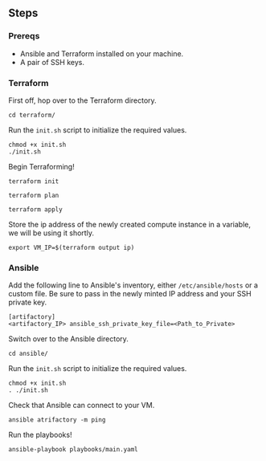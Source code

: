 ## Steps


### Prereqs

* Ansible and Terraform installed on your machine.
* A pair of SSH keys.

### Terraform

First off, hop over to the Terraform directory.
```
cd terraform/
```
Run the `init.sh` script to initialize the required values.
```
chmod +x init.sh
./init.sh
```

Begin Terraforming!
```
terraform init
```
```
terraform plan
```
```
terraform apply
```
Store the ip address of the newly created compute instance in a variable, we will be using it shortly.
```
export VM_IP=$(terraform output ip)
```

### Ansible

Add the following line to Ansible's inventory, either `/etc/ansible/hosts` or a custom file. Be sure to pass in the newly minted IP address and your SSH private key.
```
[artifactory]
<artifactory_IP> ansible_ssh_private_key_file=<Path_to_Private>
```

Switch over to the Ansible directory.
```
cd ansible/
```
Run the `init.sh` script to initialize the required values.
```
chmod +x init.sh
. ./init.sh
```
Check that Ansible can connect to your VM.
```
ansible atrifactory -m ping
```
Run the playbooks!
```
ansible-playbook playbooks/main.yaml
```




